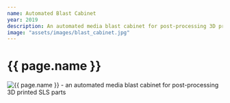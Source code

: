 ```yaml
---
name: Automated Blast Cabinet
year: 2019
description: An automated media blast cabinet for post-processing 3D printed SLS parts
image: "assets/images/blast_cabinet.jpg"
---
```

# {{ page.name }}
<img class="img-fluid" alt="{{ page.name }}" src="{{ page.image | relative_url }}">
- an automated media blast cabinet for post-processing 3D printed SLS parts
